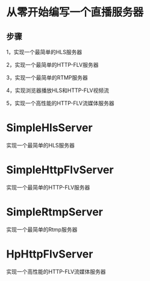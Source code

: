 # **从零开始编写一个直播服务器**

## **步骤**

1，实现一个最简单的HLS服务器

2，实现一个最简单的HTTP-FLV服务器

3，实现一个最简单的RTMP服务器

4，实现浏览器播放HLS和HTTP-FLV视频流

5，实现一个高性能的HTTP-FLV流媒体服务器



# SimpleHlsServer

实现一个最简单的HLS服务器



# SimpleHttpFlvServer

实现一个最简单的HTTP-FLV服务器



# SimpleRtmpServer

实现一个最简单的Rtmp服务器


# HpHttpFlvServer
实现一个高性能的HTTP-FLV流媒体服务器



